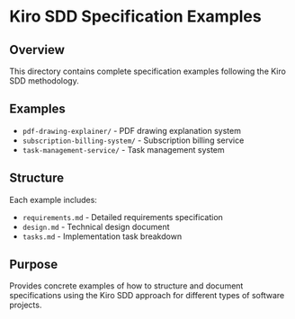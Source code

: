 # Kiro SDD Specification Examples

## Overview
This directory contains complete specification examples following the Kiro SDD methodology.

## Examples
- `pdf-drawing-explainer/` - PDF drawing explanation system
- `subscription-billing-system/` - Subscription billing service
- `task-management-service/` - Task management system

## Structure
Each example includes:
- `requirements.md` - Detailed requirements specification
- `design.md` - Technical design document
- `tasks.md` - Implementation task breakdown

## Purpose
Provides concrete examples of how to structure and document specifications using the Kiro SDD approach for different types of software projects.